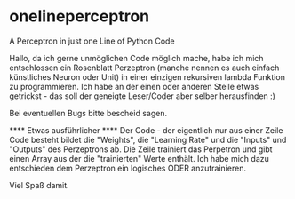# onelineperceptron
A Perceptron in just one Line of Python Code


Hallo, da ich gerne unmöglichen Code möglich mache, habe ich mich entschlossen ein Rosenblatt Perzeptron (manche nennen es auch einfach künstliches Neuron oder Unit) in einer einzigen rekursiven lambda Funktion zu programmieren. Ich habe an der einen oder anderen Stelle etwas getrickst - das soll der geneigte Leser/Coder aber selber herausfinden :) 

Bei eventuellen Bugs bitte bescheid sagen.

**** Etwas ausführlicher ****
Der Code - der eigentlich nur aus einer Zeile Code besteht bildet die "Weights", die "Learning Rate" und die "Inputs" und "Outputs" des Perzeptrons ab.
Die Zeile trainiert das Perpetron und gibt einen Array aus der die "trainierten" Werte enthält.
Ich habe mich dazu entschieden dem Perzeptron ein logisches ODER anzutrainieren.

Viel Spaß damit.
